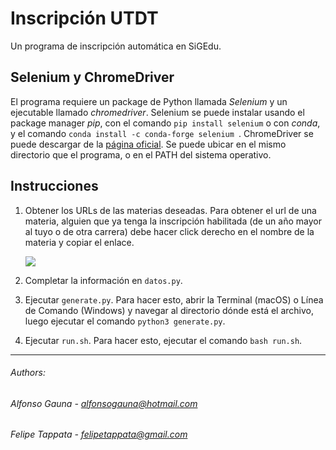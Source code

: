 # Inscripción UTDT

Un programa de inscripción automática en SiGEdu.

## Selenium y ChromeDriver

El programa requiere un package de Python llamada *Selenium* y un ejecutable llamado *chromedriver*. Selenium se puede instalar usando el package manager *pip*, con el comando `pip install selenium` o con *conda*, y el comando `conda install -c conda-forge selenium `. ChromeDriver se puede descargar de la [página oficial](https://chromedriver.chromium.org/downloads). Se puede ubicar en el mismo directorio que el programa, o en el PATH del sistema operativo.

## Instrucciones

1.   Obtener los URLs de las materias deseadas. Para obtener el url de una materia, alguien que ya tenga la inscripción habilitada (de un año mayor al tuyo o de otra carrera) debe hacer click derecho en el nombre de la materia y copiar el enlace.

     ![](https://user-images.githubusercontent.com/6855052/126911816-c3f600dd-3318-499a-9bca-33fd5642f174.png)

2.   Completar la información en `datos.py`.

3.   Ejecutar `generate.py`. Para hacer esto, abrir la Terminal (macOS) o Línea de Comando (Windows) y navegar al directorio dónde está el archivo, luego ejecutar el comando `python3 generate.py`.

4.   Ejecutar `run.sh`. Para hacer esto, ejecutar el comando `bash run.sh`.

___
###### Authors:  
###### Alfonso Gauna - alfonsogauna@hotmail.com  
###### Felipe Tappata - felipetappata@gmail.com